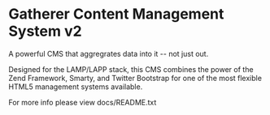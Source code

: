 Gatherer Content Management System v2
=====================================
A powerful CMS that aggregrates data into it -- not just out.

Designed for the LAMP/LAPP stack, this CMS combines the power of the
Zend Framework, Smarty, and Twitter Bootstrap for one of the most flexible
HTML5 management systems available.

For more info please view docs/README.txt 
